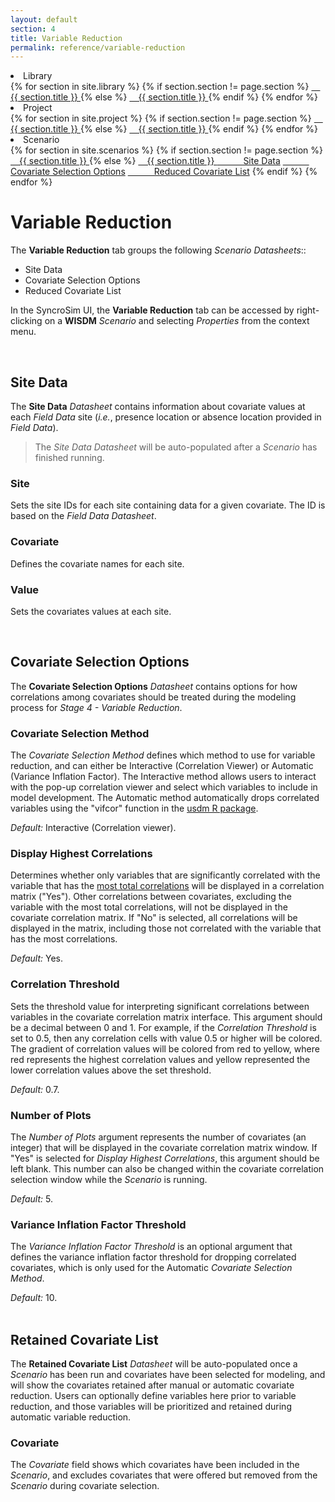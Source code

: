 ```yaml
---
layout: default
section: 4
title: Variable Reduction
permalink: reference/variable-reduction
---
```


<!--- Sidebar Navigation Menu --->
<div class="sidenav">
    <li>Library</li>
    {% for section in site.library %}
        {% if section.section != page.section %}
            <a href="{{site.baseurl}}{{ section.url }}"> &emsp;{{ section.title }} </a>
        {% else %}
            <a class="selected" href="{{site.baseurl}}{{ section.url }}"> &emsp;{{ section.title }} </a>
        {% endif %}
    {% endfor %}
    <li>Project</li>
    {% for section in site.project %}
        {% if section.section != page.section %}
            <a href="{{site.baseurl}}{{ section.url }}"> &emsp;{{ section.title }} </a>
        {% else %}
            <a class="selected" href="{{site.baseurl}}{{ section.url }}"> &emsp;{{ section.title }} </a>
        {% endif %}
    {% endfor %}
    <li>Scenario</li>
    {% for section in site.scenarios %}
        {% if section.section != page.section %}
            <a href="{{site.baseurl}}{{ section.url }}"> &emsp;{{ section.title }} </a>
        {% else %}
            <a class="selected" href="{{site.baseurl}}{{ section.url }}"> &emsp;{{ section.title }} </a>
            <a href="#heading01"> &emsp;&emsp;&emsp;Site Data</a>
            <a href="#heading02"> &emsp;&emsp;&emsp;Covariate Selection Options</a>
            <a href="#heading03"> &emsp;&emsp;&emsp;Reduced Covariate List</a>
        {% endif %}
    {% endfor %}
</div>

# **Variable Reduction**

The **Variable Reduction** tab groups the following *Scenario Datasheets*::
* Site Data
* Covariate Selection Options
* Reduced Covariate List

In the SyncroSim UI, the **Variable Reduction** tab can be accessed by right-clicking on a **WISDM** *Scenario* and selecting *Properties* from the context menu.

<br>

<p id="heading01"> <h2><b>Site Data</b></h2> </p>

The **Site Data** *Datasheet* contains information about covariate values at each *Field Data* site (*i.e.*, presence location or absence location provided in *Field Data*). 
> The *Site Data* *Datasheet* will be auto-populated after a *Scenario* has finished running. 

### **Site**
Sets the site IDs for each site containing data for a given covariate. The ID is based on the *Field Data* *Datasheet*.

### **Covariate**
Defines the covariate names for each site.

### **Value**
Sets the covariates values at each site.

<br>

<p id="heading02"> <h2><b>Covariate Selection Options</b></h2> </p>

The **Covariate Selection Options** *Datasheet* contains options for how correlations among covariates should be treated during the modeling process for *Stage 4 - Variable Reduction*.

### **Covariate Selection Method**
The *Covariate Selection Method* defines which method to use for variable reduction, and can either be Interactive (Correlation Viewer) or Automatic (Variance Inflation Factor). The Interactive method allows users to interact with the pop-up correlation viewer and select which variables to include in model development. The Automatic method automatically drops correlated variables using the "vifcor" function in the [usdm R package](https://cran.r-project.org/web/packages/usdm/usdm.pdf). 

<div class=indentation> 
    <i>Default:</i> Interactive (Correlation viewer).
</div>

### **Display Highest Correlations**
Determines whether only variables that are significantly correlated with the variable that has the <u>most total correlations</u> will be displayed in a correlation matrix ("Yes"). Other correlations between covariates, excluding the variable with the most total correlations, will not be displayed in the covariate correlation matrix. If "No" is selected, all correlations will be displayed in the matrix, including those not correlated with the variable that has the most correlations. 

<div class=indentation> 
    <i>Default:</i> Yes.
</div>

### **Correlation Threshold**
Sets the threshold value for interpreting significant correlations between variables in the covariate correlation matrix interface. This argument should be a decimal between 0 and 1. For example, if the *Correlation Threshold* is set to 0.5, then any correlation cells with value 0.5 or higher will be colored. The gradient of correlation values will be colored from red to yellow, where red represents the highest correlation values and yellow represented the lower correlation values above the set threshold. 

<div class=indentation> 
    <i>Default:</i> 0.7.
</div>

### **Number of Plots**
The *Number of Plots* argument represents the number of covariates (an integer) that will be displayed in the covariate correlation matrix window. If "Yes" is selected for *Display Highest Correlations*, this argument should be left blank. This number can also be changed within the covariate correlation selection window while the *Scenario* is running. 

<div class=indentation> 
    <i>Default:</i> 5.
</div>

### **Variance Inflation Factor Threshold**
The *Variance Inflation Factor Threshold* is an optional argument that defines the variance inflation factor threshold for dropping correlated covariates, which is only used for the Automatic *Covariate Selection Method*.

<div class=indentation> 
    <i>Default:</i> 10.
</div>

<br>

<p id="heading03"> <h2><b>Retained Covariate List</b></h2> </p>

The **Retained Covariate List** *Datasheet* will be auto-populated once a *Scenario* has been run and covariates have been selected for modeling, and will show the covariates retained after manual or automatic covariate reduction. Users can optionally define variables here prior to variable reduction, and those variables will be prioritized and retained during automatic variable reduction.

### **Covariate**
The *Covariate* field shows which covariates have been included in the *Scenario*, and excludes covariates that were offered but removed from the *Scenario* during covariate selection.

<br>